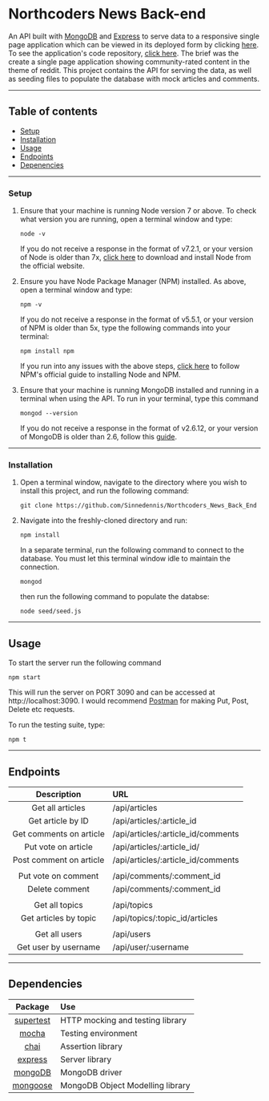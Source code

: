 # Northcoders News Back-end

An API built with [MongoDB](https://www.mongodb.com/) and [Express](https://expressjs.com/) to serve data to a responsive single page application which can be viewed in its deployed form by clicking [here](https://north-coding-news.herokuapp.com/). To see the application's code repository, [click here](https://github.com/Sinnedennis/Northcoders_News_Front_End). The brief was the create a single page application showing community-rated content in the theme of reddit. This project contains the API for serving the data, as well as seeding files to populate the database with mock articles and comments.
___

## Table of contents

* [Setup](https://github.com/Sinnedennis/Northcoders_News_Back_End#setup)
* [Installation](https://github.com/Sinnedennis/Northcoders_News_Back_End#installation)
* [Usage](https://github.com/Sinnedennis/Northcoders_News_Back_End#usage)
* [Endpoints](https://github.com/Sinnedennis/Northcoders_News_Back_End#endpoints)
* [Depenencies](https://github.com/Sinnedennis/Northcoders_News_Back_End#dependencies)
___
### Setup

1. Ensure that your machine is running Node version 7 or above. To check what version you are running, open a terminal window and type:
    ``` 
    node -v
    ```
    If you do not receive a response in the format of v7.2.1, or your version of Node is older than 7x, [click here](https://nodejs.org/en/) to download and install Node from the official website.
   
2. Ensure you have Node Package Manager (NPM) installed. As above, open a terminal window and type:
    ``` 
    npm -v
    ```
    If you do not receive a response in the format of v5.5.1, or your version of NPM is older than 5x, type the following commands into your terminal:
    ``` 
    npm install npm
    ```
    If you run into any issues with the above steps, [click here](https://docs.npmjs.com/getting-started/installing-node) to follow NPM's official guide to installing Node and NPM.

3. Ensure that your machine is running MongoDB installed and running in a terminal when using the API. To run in your terminal, type this command
    ```
    mongod --version
    ```
    If you do not receive a response in the format of v2.6.12, or your version of MongoDB is older than 2.6, follow this [guide](https://www.mongodb.com/).
___
### Installation

1. Open a terminal window, navigate to the directory where you wish to install this project, and run the following command:
    ```
    git clone https://github.com/Sinnedennis/Northcoders_News_Back_End
    ```
2. Navigate into the freshly-cloned directory and run:
    ```
    npm install
    ```
    In a separate terminal, run the following command to connect to the database. You must let this terminal window idle to maintain the connection.
    ```
    mongod
    ```
    then run the following command to populate the databse:
    ```
    node seed/seed.js
    ```
___
## Usage

To start the server run the following command
```
npm start
```
This will run the server on PORT 3090 and can be accessed at http://localhost:3090. I would recommend [Postman](https://www.getpostman.com/) for making Put, Post, Delete etc requests.

To run the testing suite, type: 
```
npm t
```
___

## Endpoints
|    Description    | URL          |
|:-------------:|:-------------|
|Get all articles         | /api/articles                       |
|Get article by ID        | /api/articles/:article_id           |
|Get comments on article  | /api/articles/:article_id/comments  |
|Put vote on article      | /api/articles/:article_id/          |
|Post comment on article  | /api/articles/:article_id/comments  |
|                         |                                     |
|Put vote on comment      | /api/comments/:comment_id           |
|Delete comment           | /api/comments/:comment_id           | 
|                         |                                     | 
|Get all topics           | /api/topics                         |
|Get articles by topic    | /api/topics/:topic_id/articles      |
|                         |                                     |
|Get all users            | /api/users                          |
|Get user by username     | /api/user/:username                 |
___
## Dependencies
|    Package    | Use          |
|:-------------:|:-------------|
| [supertest](https://github.com/visionmedia/supertest) | HTTP mocking and testing library  |
| [mocha](https://mochajs.org/)                         | Testing environment               |
| [chai](http://chaijs.com/)                            | Assertion library                 |
| [express](https://expressjs.com/)                     | Server library                    |
| [mongoDB](https://www.mongodb.com)                    | MongoDB driver                    |
| [mongoose](http://mongoosejs.com/)                    | MongoDB Object Modelling library  |
